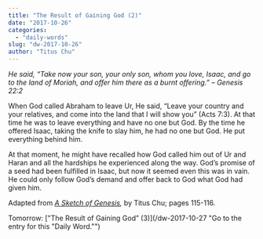 ```yaml
---
title: "The Result of Gaining God (2)"
date: "2017-10-26"
categories: 
  - "daily-words"
slug: "dw-2017-10-26"
author: "Titus Chu"
---
```


_He said, “Take now your son, your only son, whom you love, Isaac, and go to the land of Moriah, and offer him there as a burnt offering.”_ _– Genesis 22:2_

When God called Abraham to leave Ur, He said, “Leave your country and your relatives, and come into the land that I will show you” (Acts 7:3). At that time he was to leave everything and have no one but God. By the time he offered Isaac, taking the knife to slay him, he had no one but God. He put everything behind him.

At that moment, he might have recalled how God called him out of Ur and Haran and all the hardships he experienced along the way. God’s promise of a seed had been fulfilled in Isaac, but now it seemed even this was in vain. He could only follow God’s demand and offer back to God what God had given him.

Adapted from _[A Sketch of Genesis](/book-gen-sketch "Go to the listing for this book."),_ by Titus Chu; pages 115-116.

Tomorrow: ["The Result of Gaining God” (3)](/dw-2017-10-27 "Go to the entry for this "Daily Word."")
